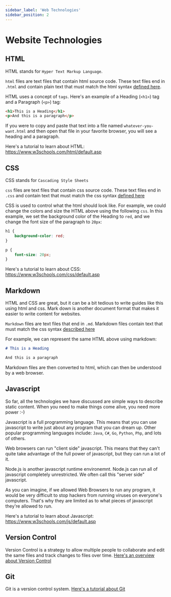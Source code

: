 ```yaml
---
sidebar_label: 'Web Technologies'
sidebar_position: 2
---
```


# Website Technologies 

## HTML 

HTML stands for `Hyper Text Markup Language`. 

`html` files are text files that contain html source code. These text files end in `.html` and contain plain text that must match the html syntax [defined here](https://www.w3.org/TR/2011/WD-html5-20110405/). 

HTML uses a concept of `tags`. Here's an example of a Heading (`<h1>`) tag and a Paragraph (`<p>`) tag: 

```html
<h1>This is a Heading</h1>
<p>And this is a paragraph</p>
```

If you were to copy and paste that text into a file named `whatever-you-want.html` and then open that file in your favorite browser, you will see a heading and a paragraph. 

Here's a tutorial to learn about HTML: https://www.w3schools.com/html/default.asp

## CSS

CSS stands for `Cascading Style Sheets`

`css` files are text files that contain css source code. These text files end in `.css` and contain text that must match the css syntax [defined here](https://www.w3.org/TR/CSS2/) 

CSS is used to control what the html should look like. For example, we could change the colors and size the HTML above using the following `css`. In this example, we set the background color of the Heading to `red`, and we change the font size of the paragraph to `20px`: 

```css
h1 {
    background-color: red;
}

p {
    font-size: 20px; 
}
```

Here's a tutorial to learn about CSS: https://www.w3schools.com/css/default.asp

## Markdown

HTML and CSS are great, but it can be a bit tedious to write guides like this using html and css. Mark down is another document format that makes it easier to write content for websites. 

`Markdown` files are text files that end in `.md`. Markdown files contain text that must match the css syntax [described here](https://www.markdownguide.org/basic-syntax/)

For example, we can represent the same HTML above using markdown: 

```markdown
# This is a Heading

And this is a paragraph
```

Markdown files are then converted to html, which can then be understood by a web browser. 


## Javascript

So far, all the technologies we have discussed are simple ways to describe static content. When you need to make things come alive, you need more power :-) 

Javascript is a full programming language. This means that you can use javascript to write just about any program that you can dream up. Other popular programming languages include: `Java`, `C#`, `Go`, `Python`, `Php`, and lots of others. 

Web browsers can run "client side" javascript. This means that they can't quite take advantage of the full power of javascript, but they can run a lot of it. 

Node.js is another javascript runtime environemnt. Node.js can run all of javascript completely unrestricted. We often call this "server side" javascript. 

As you can imagine, if we allowed Web Browsers to run any program, it would be very difficult to stop hackers from running viruses on everyone's computers. That's why they are limited as to what pieces of javascript they're allowed to run. 

Here's a tutorial to learn about Javascript: 
https://www.w3schools.com/js/default.asp

## Version Control

Version Control is a strategy to allow multiple people to collaborate and edit the same files and track changes to files over time. [Here's an overview about Version Control](https://www.atlassian.com/git/tutorials/what-is-version-control)

## Git

Git is a version control system. [Here's a tutorial about Git](https://www.w3schools.com/git/default.asp) 




